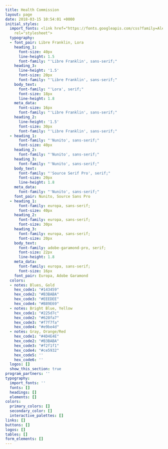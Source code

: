 ```yaml
---
title: Health Commission
layout: page
date: 2018-03-15 10:54:01 +0000
initial_styles:
  import_fonts: <link href="https://fonts.googleapis.com/css?family=Alegreya|Amiri|Archivo+Narrow|Cormorant+Garamond|Libre+Baskerville|Libre+Franklin|Lora|Montserrat|Nunito|Poppins|Source+Serif+Pro"
    rel="stylesheet">
  typography:
  - font_pair: Libre Franklin, Lora
    heading_1:
      font-size: 40px
      line-height: 1.5
      font-family: "'Libre Franklin', sans-serif;"
    heading_3:
      line-height: '1.5'
      font-size: 20px
      font-family: "'Libre Franklin', sans-serif;"
    body_text:
      font-family: "'Lora', serif;"
      font-size: 18px
      line-height: 1.8
    meta_data:
      font-size: 16px
      font-family: "'Libre Franklin', sans-serif;"
    heading_2:
      line-height: '1.5'
      font-size: 30px
      font-family: "'Libre Franklin', sans-serif;"
  - heading_1:
      font-family: "'Nunito', sans-serif;"
      font-size: 40px
    heading_2:
      font-family: "'Nunito', sans-serif;"
    heading_3:
      font-family: "'Nunito', sans-serif;"
    body_text:
      font-family: "'Source Serif Pro', serif;"
      font-size: 20px
      line-height: 1.8
    meta_data:
      font-family: "'Nunito', sans-serif;"
    font_pair: Nunito, Source Sans Pro
  - heading_1:
      font-family: europa, sans-serif;
      font-size: 40px
    heading_2:
      font-family: europa, sans-serif;
      font-size: 30px
    heading_3:
      font-family: europa, sans-serif;
      font-size: 20px
    body_text:
      font-family: adobe-garamond-pro, serif;
      font-size: 22px
      line-height: 1.8
    meta_data:
      font-family: europa, sans-serif;
      font-size: 16px
    font_pair: Europa, Adobe Garamond
  colors:
  - notes: Blues, Gold
    hex_code1: "#143459"
    hex_code2: "#B3BABA"
    hex_code3: "#EEEDEE"
    hex_code4: "#B89E69"
  - notes: Bright Blue, Yellow
    hex_code1: "#225d7c"
    hex_code2: "#628fa7"
    hex_code3: "#f7f7fa"
    hex_code4: "#e9be4d"
  - notes: Gray, Orange/Red
    hex_code1: "#4D4E4E"
    hex_code2: "#B3BABA"
    hex_code3: "#f2f1f1"
    hex_code4: "#ce5932"
    hex_code5: ''
    hex_code6: ''
  logos: []
  show_this_section: true
program_partners: ''
typography:
  import_fonts: ''
  fonts: []
  headings: []
  elements: []
colors:
  primary_colors: []
  secondary_color: []
  interactive_palettes: []
links: []
buttons: []
logos: []
tables: []
form_elements: []
---
```

